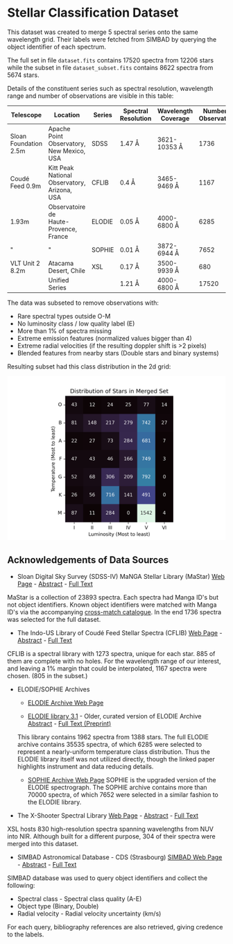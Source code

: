 # Stellar Classification Dataset

This dataset was created to merge 5 spectral series onto the same wavelength grid. Their labels were fetched from SIMBAD by querying the object identifier of each spectrum. 

The full set in file `dataset.fits` contains 17520 spectra from 12206 stars while the subset in file `dataset_subset.fits` contains 8622 spectra from 5674 stars. 

Details of the constituent series such as spectral resolution, wavelength range and number of observations are visible in this table:

| Telescope | Location | Series | Spectral<br>Resolution | Wavelength<br>Coverage | Number of <br>Observations | Subset |
|---|---|---|---|---|---|---|
| Sloan Foundation 2.5m | Apache Point Observatory, <br>New Mexico, USA | SDSS | 1.47 Å | 3621-10353 Å | 1736 | 699 |
| Coudé Feed 0.9m | Kitt Peak National <br>Observatory, Arizona, USA | CFLIB | 0.4 Å | 3465-9469 Å | 1167 | 805 |
| 1.93m | Observatoire de <br>Haute-Provence, France | ELODIE | 0.05 Å | 4000-6800 Å | 6285 | 3263 |
| " | " | SOPHIE | 0.01 Å | 3872-6944 Å | 7652 | 3551 |
| VLT Unit 2 8.2m | Atacama Desert, Chile | XSL | 0.17 Å | 3500-9939 Å | 680 | 304 |
|  | Unified Series |  | 1.21 Å | 4000-6800 Å | 17520 | 8622 |

The data was subseted to remove observations with:
* Rare spectral types outside O-M
* No luminosity class / low quality label (E)
* More than 1% of spectra missing
* Extreme emission features (normalized values bigger than 4)
* Extreme radial velocities (if the resulting doppler shift is >2 pixels)
* Blended features from nearby stars (Double stars and binary systems)

Resulting subset had this class distribution in the 2d grid:

![Class distribution of subset.](img/dataset_dist.png "Dataset Distribution")

## Acknowledgements of Data Sources
* Sloan Digital Sky Survey (SDSS-IV) MaNGA Stellar Library (MaStar)
[Web Page](https://www.sdss4.org/dr17/mastar/) - [Abstract](https://ui.adsabs.harvard.edu/abs/2019ApJ...883..175Y/abstract) - [Full Text](https://ui.adsabs.harvard.edu/link_gateway/2019ApJ...883..175Y/PUB_PDF)

MaStar is a collection of 23893 spectra. Each spectra had Manga ID's but not object identifiers. Known object identifiers were matched with Manga ID's via the accompanying [cross-match catalogue](https://www.sdss4.org/dr17/mastar/mastar-crossmatch/). In the end 1736 spectra was selected for the full dataset.

* The Indo-US Library of Coudé Feed Stellar Spectra (CFLIB)
[Web Page](https://noirlab.edu/science/observing-noirlab/observing-kitt-peak/telescope-and-instrument-documentation/cflib) - [Abstract](https://iopscience.iop.org/article/10.1086/386343) - [Full Text](https://iopscience.iop.org/article/10.1086/386343/pdf)

CFLIB is a spectral library with 1273 spectra, unique for each star. 885 of them are complete with no holes. For the wavelength range of our interest, and leaving a 1% margin that could be interpolated, 1167 spectra were chosen. (805 in the subset.)

* ELODIE/SOPHIE Archives
    * [ELODIE Archive Web Page](http://atlas.obs-hp.fr/elodie/)

    * [ELODIE library 3.1](https://perso.astrophy.u-bordeaux.fr/~csoubiran/elodie_library.html) - Older, curated version of ELODIE Archive
    [Abstract](https://ui.adsabs.harvard.edu/abs/2007astro.ph..3658P/abstract) - [Full Text (Preprint)](https://ui.adsabs.harvard.edu/link_gateway/2007astro.ph..3658P/EPRINT_PDF)

    This library contains 1962 spectra from 1388 stars. The full ELODIE archive contains 35535 spectra, of which 6285 were selected to represent a nearly-uniform temperature class distribution. Thus the ELODIE library itself was not utilized directly, though the linked paper highlights instrument and data reducing details.

    * [SOPHIE Archive Web Page](http://atlas.obs-hp.fr/sophie/)
    SOPHIE is the upgraded version of the ELODIE spectrograph. The SOPHIE archive contains more than 70000 spectra, of which 7652 were selected in a similar fashion to the ELODIE library.

* The X-Shooter Spectral Library
[Web Page](http://xsl.u-strasbg.fr/) - [Abstract](https://ui.adsabs.harvard.edu/abs/2022A%26A...660A..34V/abstract) - [Full Text](https://ui.adsabs.harvard.edu/link_gateway/2022A%26A...660A..34V/PUB_PDF)

XSL hosts 830 high-resolution spectra spanning wavelengths from NUV into NIR. Although built for a different purpose, 304 of their spectra were merged into this dataset.

* SIMBAD Astronomical Database - CDS (Strasbourg)
[SIMBAD Web Page](https://simbad.u-strasbg.fr/) - [Abstract](https://ui.adsabs.harvard.edu/abs/2000A%26AS..143....9W/abstract) - [Full Text](https://ui.adsabs.harvard.edu/link_gateway/2000A%26AS..143....9W/PUB_PDF)

SIMBAD database was used to query object identifiers and collect the following:
* Spectral class - Spectral class quality (A-E)
* Object type (Binary, Double)
* Radial velocity - Radial velocity uncertainty (km/s)

For each query, bibliography references are also retrieved, giving credence to the labels.